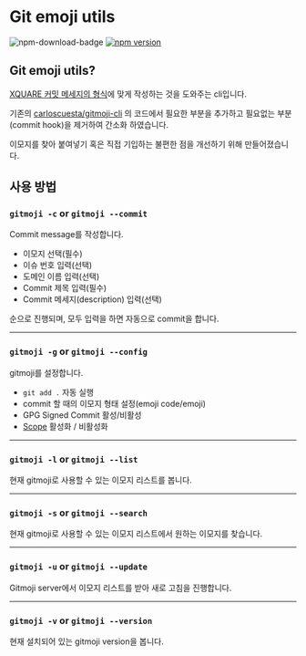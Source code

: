 # Git emoji utils

![npm-download-badge](https://img.shields.io/node/v/xquare-gitmoji-cli) [![npm version](https://badge.fury.io/js/xquare-gitmoji-cli.svg)](https://badge.fury.io/js/xquare-gitmoji-cli)

## Git emoji utils?

[XQUARE 커밋 메세지의 형식](https://github.com/team-xquare/README.md)에 맞게 작성하는 것을 도와주는 cli입니다.

기존의 [carloscuesta/gitmoji-cli](https://github.com/carloscuesta/gitmoji-cli) 의 코드에서 필요한 부분을 추가하고 필요없는 부분(commit hook)을 제거하여 간소화 하였습니다.



이모지를 찾아 붙여넣기 혹은 직접 기입하는 불편한 점을 개선하기 위해 만들어졌습니다.

## 사용 방법

### ```gitmoji -c``` or ```gitmoji --commit```

Commit message를 작성합니다.

* 이모지 선택(필수)
* 이슈 번호 입력(선택)
* 도메인 이름 입력(선택)
* Commit 제목 입력(필수)
* Commit 메세지(description) 입력(선택)

순으로 진행되며, 모두 입력을 하면 자동으로 commit을 합니다.



------------------------------------------------

### ```gitmoji -g``` or ```gitmoji --config```

gitmoji를 설정합니다.

* ```git add .``` 자동 실행
* commit 할 때의 이모지 형태 설정(emoji code/emoji)
* GPG Signed Commit 활성/비활성
* [Scope](https://www.conventionalcommits.org/en/v1.0.0/#summary) 활성화 / 비활성화

------------------------------------------------

### ```gitmoji -l``` or ```gitmoji --list```
현재 gitmoji로 사용할 수 있는 이모지 리스트를 봅니다.



------------------------------------------------

### ```gitmoji -s``` or ```gitmoji --search```

현재 gitmoji로 사용할 수 있는 이모지 리스트에서 원하는 이모지를 찾습니다.



------------------------------------------------

### ```gitmoji -u``` or ```gitmoji --update```

Gitmoji server에서 이모지 리스트를 받아 새로 고침을 진행합니다.



------------------------------------------------

### ```gitmoji -v``` or ```gitmoji --version```

현재 설치되어 있는 gitmoji version을 봅니다.
